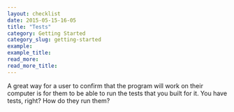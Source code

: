```yaml
---
layout: checklist
date: 2015-05-15-16-05
title: "Tests"
category: Getting Started
category_slug: getting-started
example:
example_title:
read_more:
read_more_title:
---
```


A great way for a user to confirm that the program will work on their computer is for them to be able to run the tests that you built for it. You have tests, right? How do they run them?
